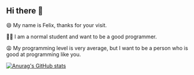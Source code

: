 ## Hi there 👋

<!--
**felix2027/felix2027** is a ✨ _special_ ✨ repository because its `README.md` (this file) appears on your GitHub profile.



- 🔭 I’m currently working on ...
- 🌱 I’m currently learning ...
- 👯 I’m looking to collaborate on ...
- 🤔 I’m looking for help with ...
- 💬 Ask me about ...
- 📫 How to reach me: ...
- 😄 Pronouns: ...
- ⚡ Fun fact: ...
-->
😄️ My name is Felix, thanks for your visit.

🙏🏻 I am a normal student and want to be a good programmer.

😩️ My programming level is very average, but I want to be a person who is good at programming like you.

[![Anurag's GitHub stats](https://github-readme-stats.vercel.app/api?username=felix2027)](https://github.com/anuraghazra/github-readme-stats)
